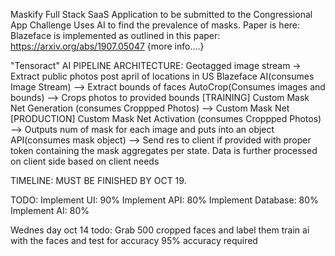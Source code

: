 Maskify Full Stack SaaS Application to be submitted to the Congressional App Challenge
Uses AI to find the prevalence of masks.
Paper is here:
Blazeface is implemented as outlined in this paper: https://arxiv.org/abs/1907.05047
{more info....}



"Tensoract" AI PIPELINE ARCHITECTURE: 
Geotagged image stream -> Extract public photos post april of locations in US
Blazeface AI(consumes Image Stream) --> Extract bounds of faces
AutoCrop(Consumes images and bounds) --> Crops photos to provided bounds
[TRAINING] Custom Mask Net Generation (consumes Croppped Photos) --> Custom Mask Net
[PRODUCTION] Custom Mask Net Activation (consumes Croppped Photos) --> Outputs num of mask for each image and puts into an object
API(consumes mask object) --> Send res to client if provided with proper token containing the mask aggregates per state. Data is further processed on client side based on client needs



TIMELINE:
MUST BE FINISHED BY OCT 19.

TODO:
Implement UI: 90%
Implement API: 80%
Implement Database: 80%
Implement AI: 80%

Wednes day oct 14 todo:
Grab 500 cropped faces and label them
train ai with the faces and test for accuracy
95% accuracy required
